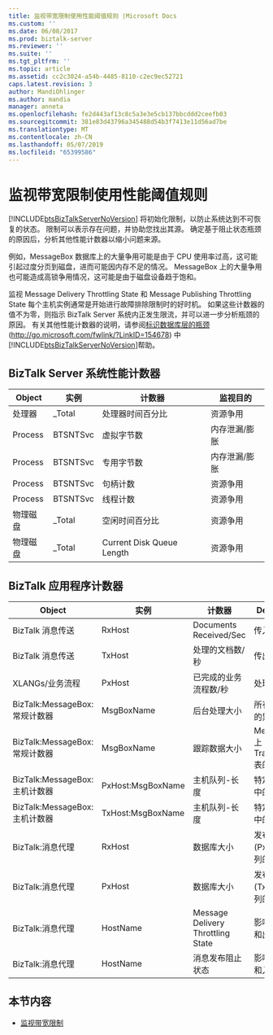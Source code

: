 ```yaml
---
title: 监视带宽限制使用性能阈值规则 |Microsoft Docs
ms.custom: ''
ms.date: 06/08/2017
ms.prod: biztalk-server
ms.reviewer: ''
ms.suite: ''
ms.tgt_pltfrm: ''
ms.topic: article
ms.assetid: cc2c3024-a54b-4485-8110-c2ec9ec52721
caps.latest.revision: 3
author: MandiOhlinger
ms.author: mandia
manager: anneta
ms.openlocfilehash: fe2d443af13c8c5a3e3e5cb137bbcddd2ceefb03
ms.sourcegitcommit: 381e83d43796a345488d54b3f7413e11d56ad7be
ms.translationtype: MT
ms.contentlocale: zh-CN
ms.lasthandoff: 05/07/2019
ms.locfileid: "65399586"
---
```

# <a name="monitoring-throttling-using-performance-threshold-rules"></a>监视带宽限制使用性能阈值规则
[!INCLUDE[btsBizTalkServerNoVersion](../includes/btsbiztalkservernoversion-md.md)] 将初始化限制，以防止系统达到不可恢复的状态。 限制可以表示存在问题，并协助您找出其源。 确定基于阻止状态瓶颈的原因后，分析其他性能计数器以缩小问题来源。  
  
 例如，MessageBox 数据库上的大量争用可能是由于 CPU 使用率过高，这可能引起过度分页到磁盘，进而可能因内存不足的情况。 MessageBox 上的大量争用也可能造成高锁争用情况，这可能是由于磁盘设备趋于饱和。  
  
 监视 Message Delivery Throttling State 和 Message Publishing Throttling State 每个主机实例通常是开始进行故障排除限制时的好时机。 如果这些计数器的值不为零，则指示 BizTalk Server 系统内正发生限流，并可以进一步分析瓶颈的原因。 有关其他性能计数器的说明，请参阅[标识数据库层的瓶颈](http://go.microsoft.com/fwlink/?LinkID=154678)(<http://go.microsoft.com/fwlink/?LinkID=154678>) 中[!INCLUDE[btsBizTalkServerNoVersion](../includes/btsbiztalkservernoversion-md.md)]帮助。  
  
## <a name="biztalk-server-system-performance-counters"></a>BizTalk Server 系统性能计数器  
  
|Object|实例|计数器|监视目的|  
|------------|--------------|-------------|------------------------|  
|处理器|_Total|处理器时间百分比|资源争用|  
|Process|BTSNTSvc|虚拟字节数|内存泄漏/膨胀|  
|Process|BTSNTSvc|专用字节数|内存泄漏/膨胀|  
|Process|BTSNTSvc|句柄计数|资源争用|  
|Process|BTSNTSvc|线程计数|资源争用|  
|物理磁盘|_Total|空闲时间百分比|资源争用|  
|物理磁盘|_Total|Current Disk Queue Length|资源争用|  
  
## <a name="biztalk-application-counters"></a>BizTalk 应用程序计数器  
  
|Object|实例|计数器|Description|  
|------------|--------------|-------------|-----------------|  
|BizTalk 消息传送|RxHost|Documents Received/Sec|传入速率|  
|BizTalk 消息传送|TxHost|处理的文档数/秒|传出速率|  
|XLANGs/业务流程|PxHost|已完成的业务流程数/秒|处理速率|  
|BizTalk:MessageBox:常规计数器|MsgBoxName|后台处理大小|所有主机队列的累积大小|  
|BizTalk:MessageBox:常规计数器|MsgBoxName|跟踪数据大小|MessageBox 上 TrackingData 表的大小|  
|BizTalk:MessageBox:主机计数器|PxHost:MsgBoxName|主机队列-长度|特定主机队列中的消息数|  
|BizTalk:MessageBox:主机计数器|TxHost:MsgBoxName|主机队列-长度|特定主机队列中的消息数|  
|BizTalk:消息代理|RxHost|数据库大小|发布 (PxHost) 队列的大小|  
|BizTalk:消息代理|PxHost|数据库大小|发布 (TxHost) 队列的大小|  
|BizTalk:消息代理|HostName|Message Delivery Throttling State|影响 XLANG 和出站传输|  
|BizTalk:消息代理|HostName|消息发布阻止状态|影响 XLANG 和入站传输|  
  
## <a name="in-this-section"></a>本节内容  
  
-   [监视带宽限制](../technical-guides/monitoring-for-throttling.md)